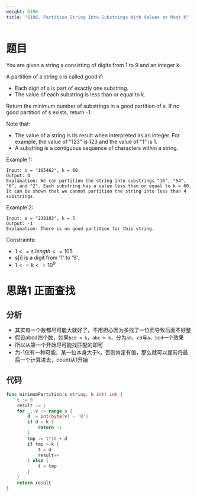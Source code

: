 ```yaml
---
weight: 6196
title: "6196. Partition String Into Substrings With Values at Most K"
---
```


# 题目

You are given a string s consisting of digits from 1 to 9 and an integer k.

A partition of a string s is called good if:

- Each digit of s is part of exactly one substring.
- The value of each substring is less than or equal to k.

Return the minimum number of substrings in a good partition of s. If no good partition of s exists, return -1.

Note that:

- The value of a string is its result when interpreted as an integer. For example, the value of "123" is 123 and the value of "1" is 1.
- A substring is a contiguous sequence of characters within a string.

Example 1:

```
Input: s = "165462", k = 60
Output: 4
Explanation: We can partition the string into substrings "16", "54", "6", and "2". Each substring has a value less than or equal to k = 60.
It can be shown that we cannot partition the string into less than 4 substrings.
```

Example 2:

```
Input: s = "238182", k = 5
Output: -1
Explanation: There is no good partition for this string.
```

Constraints:

- $1 <= s.length <= 105$
- s[i] is a digit from '1' to '9'.
- $1 <= k <= 10^9$

# 思路1 正面查找

## 分析

- 其实每一个数都尽可能大就好了，不用担心因为多找了一位而导致后面不好整
- 假设abcd四个数，如果`bcd < k`，`abc > k`，分为`ab`、`cd`与`a`、`bcd`一个效果
- 所以从第一个开始尽可能找匹配的即可
- 为-1仅有一种可能，某一位本身大于k，否则肯定有值，那么就可以提前将最后一个计算进去，count从1开始

## 代码

```go
func minimumPartition(s string, k int) int {
	t := 0
	result := 1
	for _, v := range s {
		d := int(byte(v) - '0')
		if d > k {
			return -1
		}
		tmp := t*10 + d
		if tmp > k {
			t = d
			result++
		} else {
			t = tmp
		}
	}
	return result
}
```

